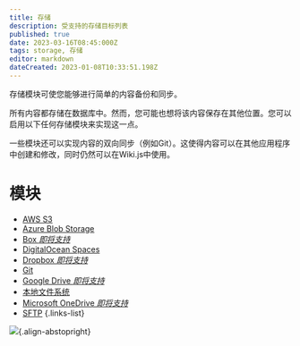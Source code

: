 ```yaml
---
title: 存储
description: 受支持的存储目标列表
published: true
date: 2023-03-16T08:45:000Z
tags: storage, 存储
editor: markdown
dateCreated: 2023-01-08T10:33:51.198Z
---
```


存储模块可使您能够进行简单的内容备份和同步。

所有内容都存储在数据库中。然而，您可能也想将该内容保存在其他位置。您可以启用以下任何存储模块来实现这一点。

一些模块还可以实现内容的双向同步（例如Git）。这使得内容可以在其他应用程序中创建和修改，同时仍然可以在Wiki.js中使用。

# 模块

- [AWS S3](/storage/s3)
- [Azure Blob Storage](/storage/azure)
- [Box *即将支持*]()
- [DigitalOcean Spaces](/storage/digitalocean)
- [Dropbox *即将支持*]()
- [Git](/storage/git)
- [Google Drive *即将支持*]()
- [本地文件系统](/storage/disk)
- [Microsoft OneDrive *即将支持*]()
- [SFTP](/storage/sftp)
{.links-list}

![](https://a.icons8.com/sRaYrcYh/WsylD0/svg.svg){.align-abstopright}